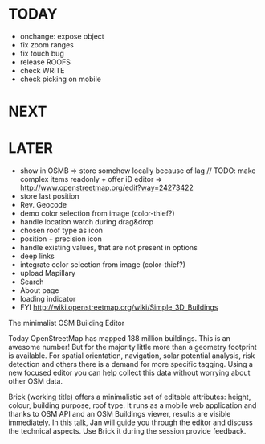 
# TODAY

- onchange: expose object
- fix zoom ranges
- fix touch bug
- release ROOFS
- check WRITE
- check picking on mobile


# NEXT


# LATER


- show in OSMB => store somehow locally because of lag
// TODO: make complex items readonly + offer iD editor => http://www.openstreetmap.org/edit?way=24273422
- store last position
- Rev. Geocode
- demo color selection from image (color-thief?)
- handle location watch during drag&drop
- chosen roof type as icon
- position + precision icon
- handle existing values, that are not present in options
- deep links
- integrate color selection from image (color-thief?)
- upload Mapillary
- Search
- About page
- loading indicator
- FYI http://wiki.openstreetmap.org/wiki/Simple_3D_Buildings


The minimalist OSM Building Editor

Today OpenStreetMap has mapped 188 million buildings. This is an awesome number! But for the majority little more than a geometry footprint is available. For spatial orientation, navigation, solar potential analysis, risk detection and others there is a demand for more specific tagging. Using a new focused editor you can help collect this data without worrying about other OSM data.

Brick (working title) offers a minimalistic set of editable attributes: height, colour, building purpose, roof type. It runs as a mobile web application and thanks to OSM API and an OSM Buildings viewer, results are visible immediately. In this talk, Jan will guide you through the editor and discuss the technical aspects. Use Brick it during the session provide feedback.